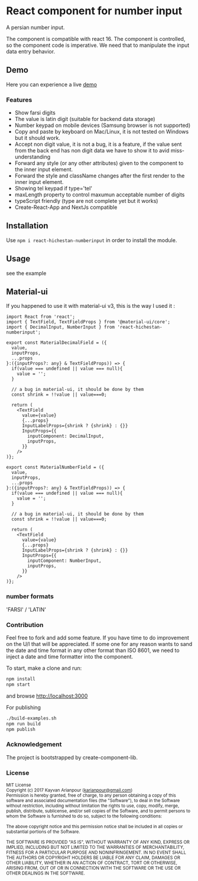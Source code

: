 # React component for number input

A persian number input.

The component is compatible with react 16.
The component is controlled, so the component code is imperative. We need that to manipulate the input data entry behavior.


## Demo

Here you can experience a live [demo](https://karianpour.github.io/react-hichestan-numberinput/)

### Features
- Show farsi digits
- The value is latin digit (suitable for backend data storage)
- Number keypad on mobile devices (Samsung browser is not supported)
- Copy and paste by keyboard on Mac/Linux, it is not tested on Windows but it should work.
- Accept non digit value, it is not a bug, it is a feature, if the value sent from the back end has non digit data we have to show it to avid miss-understanding
- Forward any style (or any other attributes) given to the component to the inner input element.
- Forward the style and className changes after the first render to the inner input element.
- Showing tel keypad if type='tel'
- maxLength property to control maxumun acceptable number of digits
- typeScript friendly (type are not complete yet but it works)
- Create-React-App and NextJs compatible

## Installation

Use `npm i react-hichestan-numberinput` in order to install the module.

## Usage
see the example

## Material-ui

If you happened to use it with material-ui v3, this is the way I used it :
```tsx
import React from 'react';
import { TextField, TextFieldProps } from '@material-ui/core';
import { DecimalInput, NumberInput } from 'react-hichestan-numberinput';

export const MaterialDecimalField = ({
  value,
  inputProps,
  ...props
}:({inputProps?: any} & TextFieldProps)) => {
  if(value === undefined || value === null){
    value = '';
  }

  // a bug in material-ui, it should be done by them
  const shrink = !!value || value===0;

  return (
    <TextField
      value={value}
      {...props}
      InputLabelProps={shrink ? {shrink} : {}}
      InputProps={{
        inputComponent: DecimalInput,
        inputProps,
      }}
    />
)};

export const MaterialNumberField = ({
  value,
  inputProps,
  ...props
}:({inputProps?: any} & TextFieldProps)) => {
  if(value === undefined || value === null){
    value = '';
  }

  // a bug in material-ui, it should be done by them
  const shrink = !!value || value===0;

  return (
    <TextField
      value={value}
      {...props}
      InputLabelProps={shrink ? {shrink} : {}}
      InputProps={{
        inputComponent: NumberInput,
        inputProps,
      }}
    />
)};
```

### number formats
'FARSI' / 'LATIN'



### Contribution
Feel free to fork and add some feature. If you have time to do improvement on the U/I that will be appreciated.
If some one for any reason wants to sand the date and time format in any other format than ISO 8601, we need to inject a date and time formatter into the component.

To start, make a clone and run:
```bash
npm install
npm start
```
and browse [http://localhost:3000](http://localhost:3000)

For publishing
```bash
./build-examples.sh
npm run build
npm publish
```


### Acknowledgement
The project is bootstrapped by create-component-lib.

### License

<sub>MIT License</sub>  
<sub>Copyright (c) 2017 Kayvan Arianpour (<karianpour@gmail.com>)</sub>  
<sub>Permission is hereby granted, free of charge, to any person obtaining a copy
of this software and associated documentation files (the "Software"), to deal
in the Software without restriction, including without limitation the rights
to use, copy, modify, merge, publish, distribute, sublicense, and/or sell
copies of the Software, and to permit persons to whom the Software is
furnished to do so, subject to the following conditions:</sub>

<sub>The above copyright notice and this permission notice shall be included in all
copies or substantial portions of the Software.</sub>

<sub>THE SOFTWARE IS PROVIDED "AS IS", WITHOUT WARRANTY OF ANY KIND, EXPRESS OR
IMPLIED, INCLUDING BUT NOT LIMITED TO THE WARRANTIES OF MERCHANTABILITY,
FITNESS FOR A PARTICULAR PURPOSE AND NONINFRINGEMENT. IN NO EVENT SHALL THE
AUTHORS OR COPYRIGHT HOLDERS BE LIABLE FOR ANY CLAIM, DAMAGES OR OTHER
LIABILITY, WHETHER IN AN ACTION OF CONTRACT, TORT OR OTHERWISE, ARISING FROM,
OUT OF OR IN CONNECTION WITH THE SOFTWARE OR THE USE OR OTHER DEALINGS IN THE
SOFTWARE.</sub>
